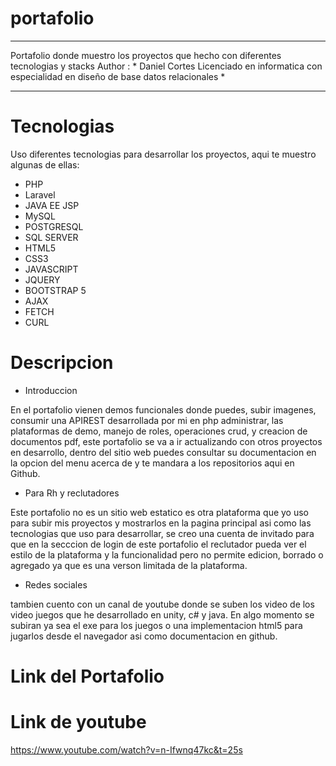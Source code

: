 # portafolio
*************************************************************************************
Portafolio donde muestro los proyectos que hecho con diferentes tecnologias y stacks
Author : * Daniel Cortes Licenciado en informatica
con especialidad en diseño de base datos relacionales *
*************************************************************************************

# Tecnologias 

Uso diferentes tecnologias para desarrollar los proyectos, aqui te muestro algunas de ellas:

* PHP
* Laravel
* JAVA EE JSP
* MySQL
* POSTGRESQL
* SQL SERVER
* HTML5
* CSS3
* JAVASCRIPT
* JQUERY
* BOOTSTRAP 5
* AJAX  
* FETCH
* CURL

# Descripcion 

* Introduccion

En el portafolio vienen demos funcionales donde puedes, subir imagenes, consumir una APIREST desarrollada por mi en php
administrar, las plataformas de demo, manejo de roles, operaciones crud, y creacion de documentos pdf, este portafolio se va a ir actualizando con otros proyectos en desarrollo, dentro del sitio web puedes consultar su documentacion en la opcion del menu acerca de y te mandara a los repositorios aqui en Github.

* Para Rh y reclutadores

Este portafolio no es un sitio web estatico es otra plataforma que yo uso para subir mis proyectos y mostrarlos en la pagina principal asi como las tecnologias que uso para desarrollar, se creo una cuenta de invitado para que en la secccion de login de este portafolio el reclutador pueda ver el estilo de la plataforma y la funcionalidad pero no permite edicion, borrado o agregado ya que es una verson limitada de la plataforma.

* Redes sociales

tambien cuento con un canal de youtube donde se suben los video de los video juegos que he desarrollado en unity, c# y java. En algo momento se subiran ya sea el exe para los juegos o una implementacion html5 para jugarlos desde el navegador asi como documentacion en github.

# Link del Portafolio

# Link de youtube

https://www.youtube.com/watch?v=n-Ifwnq47kc&t=25s

